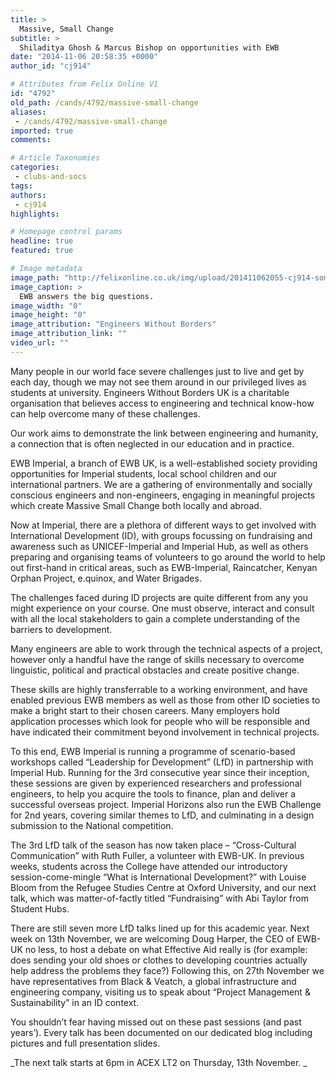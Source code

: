 ```yaml
---
title: >
  Massive, Small Change
subtitle: >
  Shiladitya Ghosh & Marcus Bishop on opportunities with EWB
date: "2014-11-06 20:58:35 +0000"
author_id: "cj914"

# Attributes from Felix Online V1
id: "4792"
old_path: /cands/4792/massive-small-change
aliases:
 - /cands/4792/massive-small-change
imported: true
comments:

# Article Taxonomies
categories:
 - clubs-and-socs
tags:
authors:
 - cj914
highlights:

# Homepage control params
headline: true
featured: true

# Image metadata
image_path: "http://felixonline.co.uk/img/upload/201411062055-cj914-some-of-the-deeper-questions-in-life-which-we-address.jpg"
image_caption: >
  EWB answers the big questions.
image_width: "0"
image_height: "0"
image_attribution: "Engineers Without Borders"
image_attribution_link: ""
video_url: ""
---
```


Many people in our world face severe challenges just to live and get by each day, though we may not see them around in our privileged lives as students at university. Engineers Without Borders UK is a charitable organisation that believes access to engineering and technical know-how can help overcome many of these challenges.

Our work aims to demonstrate the link between engineering and humanity, a connection that is often neglected in our education and in practice.

EWB Imperial, a branch of EWB UK, is a well-established society providing opportunities for Imperial students, local school children and our international partners. We are a gathering of environmentally and socially conscious engineers and non-engineers, engaging in meaningful projects which create Massive Small Change both locally and abroad.

Now at Imperial, there are a plethora of different ways to get involved with International Development (ID), with groups focussing on fundraising and awareness such as UNICEF-Imperial and Imperial Hub, as well as others preparing and organising teams of volunteers to go around the world to help out first-hand in critical areas, such as EWB-Imperial, Raincatcher, Kenyan Orphan Project, e.quinox, and Water Brigades.

The challenges faced during ID projects are quite different from any you might experience on your course. One must observe, interact and consult with all the local stakeholders to gain a complete understanding of the barriers to development.

Many engineers are able to work through the technical aspects of a project, however only a handful have the range of skills necessary to overcome linguistic, political and practical obstacles and create positive change.

These skills are highly transferrable to a working environment, and have enabled previous EWB members as well as those from other ID societies to make a bright start to their chosen careers. Many employers hold application processes which look for people who will be responsible and have indicated their commitment beyond involvement in technical projects.

To this end, EWB Imperial is running a programme of scenario-based workshops called “Leadership for Development” (LfD) in partnership with Imperial Hub. Running for the 3rd consecutive year since their inception, these sessions are given by experienced researchers and professional engineers, to help you acquire the tools to finance, plan and deliver a successful overseas project. Imperial Horizons also run the EWB Challenge for 2nd years, covering similar themes to LfD, and culminating in a design submission to the National competition.

The 3rd LfD talk of the season has now taken place – “Cross-Cultural Communication” with Ruth Fuller, a volunteer with EWB-UK. In previous weeks, students across the College have attended our introductory session-come-mingle “What is International Development?” with Louise Bloom from the Refugee Studies Centre at Oxford University, and our next talk, which was matter-of-factly titled “Fundraising” with Abi Taylor from Student Hubs.

There are still seven more LfD talks lined up for this academic year. Next week on 13th November, we are welcoming Doug Harper, the CEO of EWB-UK no less, to host a debate on what Effective Aid really is (for example: does sending your old shoes or clothes to developing countries actually help address the problems they face?) Following this, on 27th November we have representatives from Black & Veatch, a global infrastructure and engineering company, visiting us to speak about “Project Management & Sustainability” in an ID context.

You shouldn’t fear having missed out on these past sessions (and past years’). Every talk has been documented on our dedicated blog including pictures and full presentation slides.

_The next talk starts at 6pm in ACEX LT2 on Thursday, 13th November. _
